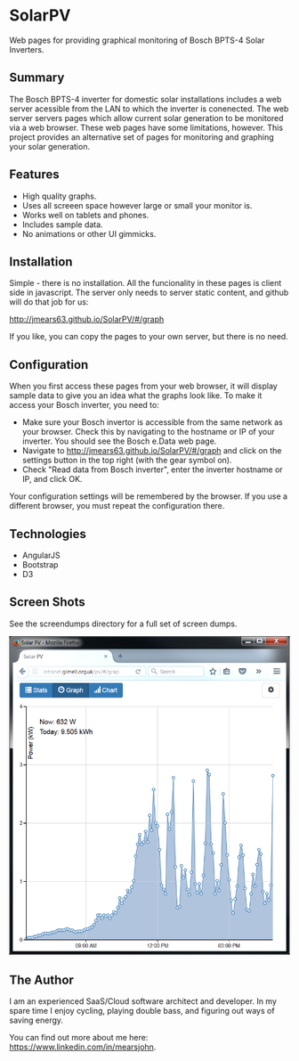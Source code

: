 # SolarPV
Web pages for providing graphical monitoring of Bosch BPTS-4 Solar Inverters.

## Summary
The Bosch BPTS-4 inverter for domestic solar installations includes a web server acessible from the LAN to which the inverter is conenected. The web server servers pages which allow current solar generation to be monitored via a web browser. These web pages have some limitations, however. This project provides an alternative set of pages for monitoring and graphing your solar generation.
## Features
* High quality graphs.
* Uses all screeen space however large or small your monitor is.
* Works well on tablets and phones.
* Includes sample data.
* No animations or other UI gimmicks.

## Installation
Simple - there is no installation. All the funcionality in these pages is
client side in javascript. The server only needs to server static content, and
github will do that job for us:

http://jmears63.github.io/SolarPV/#/graph

If you like, you can copy the pages to your own server, but there is no need.

## Configuration
When you first access these pages from your web browser, it will display sample
data to give you an idea what the graphs look like. To make it access your Bosch
inverter, you need to:

* Make sure your Bosch invertor is accessible from the same network as your browser.
Check this by navigating to the hostname or IP of your inverter. You should see the
Bosch e.Data web page.
* Navigate to http://jmears63.github.io/SolarPV/#/graph and click on the settings
button in the top right (with the gear symbol on).
* Check "Read data from Bosch inverter", enter the inverter hostname or IP, and
click OK.

Your configuration settings will be remembered by the browser. If you use a different
browser, you must repeat the configuration there.


## Technologies
* AngularJS
* Bootstrap
* D3

## Screen Shots
See the screendumps directory for a full set of screen dumps.

![Alt text](screendumps/PVGraph.png?raw=true "PV Graph")

## The Author
I am an experienced SaaS/Cloud software architect and developer. In my spare time
I enjoy cycling, playing double bass, and figuring out ways of saving energy. 

You can find out more about me here: https://www.linkedin.com/in/mearsjohn. 

